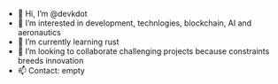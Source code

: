 - 👋 Hi, I’m @devkdot
- 👀 I’m interested in development, technlogies, blockchain, AI and aeronautics
- 🌱 I’m currently learning rust
- 💞️ I’m looking to collaborate challenging projects because constraints breeds innovation
- 📫 Contact: empty

<!---
devkdot/devkdot is a ✨ special ✨ repository because its `README.md` (this file) appears on your GitHub profile.
You can click the Preview link to take a look at your changes.
--->
